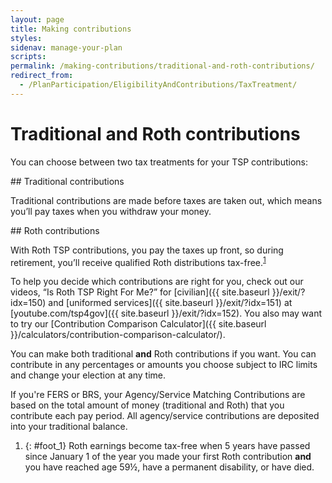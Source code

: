 ```yaml
---
layout: page
title: Making contributions
styles:
sidenav: manage-your-plan
scripts:
permalink: /making-contributions/traditional-and-roth-contributions/
redirect_from:
  - /PlanParticipation/EligibilityAndContributions/TaxTreatment/
---
```


# Traditional and Roth contributions

You can choose between two tax treatments for your TSP contributions:

<div class="usa-grid-full flex-grid">
  <div class="usa-width-one-half">
  <div class="usa-alert">
  <div class="usa-alert-body" markdown="1">
## Traditional contributions

Traditional contributions
are made before taxes are
taken out, which means you’ll
pay taxes when you withdraw
your money.
</div>
</div>
  </div>
  <div class="usa-width-one-half">
  <div class="usa-alert">
  <div class="usa-alert-body" markdown="1">
## Roth contributions

With Roth TSP contributions, you pay the taxes up front, so during retirement, you’ll receive qualified Roth distributions tax-free.<sup>[1](#foot_1)</sup>
</div>
</div>
</div>
</div>

To help you decide which contributions are right for you, check out our videos, “Is Roth TSP Right For Me?” for [civilian]({{ site.baseurl }}/exit/?idx=150) and [uniformed services]({{ site.baseurl }}/exit/?idx=151) at [youtube.com/tsp4gov]({{ site.baseurl }}/exit/?idx=152).  You also may want to try our [Contribution Comparison Calculator]({{ site.baseurl }}/calculators/contribution-comparison-calculator/).

You can make both traditional **and** Roth contributions if you want. You can contribute in any percentages or amounts you choose subject to IRC limits and change your election at any time.

If you're FERS or BRS, your Agency/Service Matching Contributions are based on the total amount of money (traditional and Roth) that you contribute each pay period. All agency/service contributions are deposited into your traditional balance.

<section id="footnotes" markdown="1">


1. {: #foot_1} Roth earnings become tax-free when 5 years have passed since January 1 of the year you made your first Roth contribution **and** you have reached age 59½, have a permanent disability, or have died.

</section>
